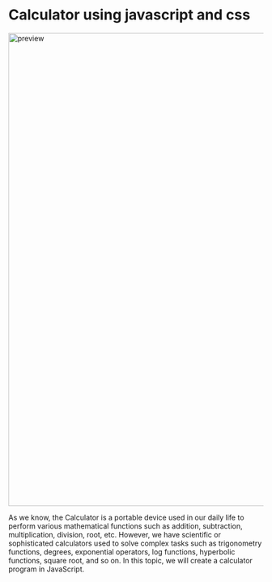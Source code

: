 # Calculator using javascript and css
<img width="935" alt="preview" src="https://user-images.githubusercontent.com/77205201/191197178-04e2261f-1783-413e-811b-238582f441fe.png">

As we know, the Calculator is a portable device used in our daily life to perform various mathematical functions such as addition, 
subtraction, multiplication, division, root, etc. 
However, we have scientific or sophisticated calculators
 used to solve complex tasks such as trigonometry functions,
 degrees, exponential operators, log functions, hyperbolic functions, square root, and so on.
 In this topic, we will create a calculator program in JavaScript.
